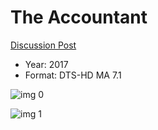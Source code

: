 # The Accountant

[Discussion Post](https://www.avsforum.com/threads/bass-eq-for-filtered-movies.2995212/post-56760614)

* Year: 2017
* Format: DTS-HD MA 7.1

![img 0](https://i.imgur.com/sAc3BrG.jpg)

![img 1](https://i.imgur.com/sXr4cb3.png)

